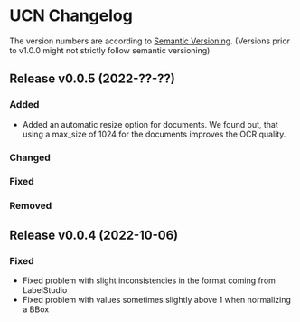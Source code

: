 # UCN Changelog
The version numbers are according to [Semantic Versioning](http://semver.org/).
(Versions prior to v1.0.0 might not strictly follow semantic versioning)

## Release v0.0.5  (2022-??-??)
### Added
- Added an automatic resize option for documents. We found out, that
  using a max_size of 1024 for the documents improves the OCR quality.
### Changed

### Fixed

### Removed


## Release v0.0.4  (2022-10-06)
### Fixed
- Fixed problem with slight inconsistencies in the format coming from LabelStudio
- Fixed problem with values sometimes slightly above 1 when normalizing a BBox
